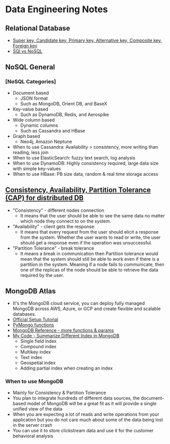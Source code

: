 # Data Engineering Notes

## Relational Database
* [Super key, Candidate key, Primary key, Alternative key, Composite key, Foreign key][6]
* [SQl vs NoSQL][8]

## NoSQL General
### [NoSQL Categories]
* Document based
  * JSON format
  * Such as MongoDB, Orient DB, and BaseX
* Key-value based
  * Such as DynamoDB, Redis, and Aerospike
* Wide column based
  * Dynamic columns
  * Such as Cassandra and HBase
* Graph based
  * Neo4j, Amazon Neptune
* When to use Cassandra: Availability > consistency, more writing than reading, less join
* When to use ElasticSearch: fuzzy text search, log analysis
* When to use DynamoDB: Highly consistency required, large data size with simple key-values
* When to use HBase: PB size data, random & real time storage access


## [Consistency, Availability, Partition Tolerance (CAP) for distributed DB][5]
* "Consistency" - different nodes connection
  * It means that the user should be able to see the same data no matter which node they connect to on the system.
* "Availability" - client gets the response
  * It means that every request from the user should elicit a response from the system. Whether the user wants to read or write, the user should get a response even if the operation was unsuccessful.
* "Partition Tolerance" - break tolerance
  * It means a break in communication then Partition tolerance would mean that the system should still be able to work even if there is a partition in the system. Meaning if a node fails to communicate, then one of the replicas of the node should be able to retrieve the data required by the user.


## MongoDB Atlas
* It's the MongoDB cloud service, you can deploy fully managed MongoDB across AWS, Azure, or GCP and create flexible and scalable databases.
* [Official Setup Tutorial][1]
* [PyMongo functions][2]
* [MongoDB Reference - more functions & params][3]
* [My Code - Summarize Different Index in MongoDB][4]
  * Single field index
  * Compound index
  * Multikey index
  * Text index
  * Geospetial index
  * Adding partial index when creating an index
### When to use MongoDB
* Mainly for Consistency & Partition Tolerance
* You plan to integrate hundreds of different data sources, the document-based model of MongoDB will be a great fit as it will provide a single unified view of the data
* When you are expecting a lot of reads and write operations from your application but you do not care much about some of the data being lost in the server crash
* You can use it to store clickstream data and use it for the customer behavioral analysis


[1]:https://docs.atlas.mongodb.com/getting-started/
[2]:https://www.w3schools.com/python/python_mongodb_insert.asp
[3]:https://docs.mongodb.com/manual/reference/
[4]:https://github.com/hanhanwu/Hanhan_Applied_DataScience/blob/master/data_engineering/mongo_DB_index.ipynb
[5]:https://www.analyticsvidhya.com/blog/2020/08/a-beginners-guide-to-cap-theorem-for-data-engineering/?utm_source=feedburner&utm_medium=email&utm_campaign=Feed%3A+AnalyticsVidhya+%28Analytics+Vidhya%29
[6]:https://www.analyticsvidhya.com/blog/2020/07/difference-between-sql-keys-primary-key-super-key-candidate-key-foreign-key/?utm_source=feedburner&utm_medium=email&utm_campaign=Feed%3A+AnalyticsVidhya+%28Analytics+Vidhya%29
[7]:https://www.analyticsvidhya.com/blog/2020/09/different-nosql-databases-every-data-scientist-must-know/?utm_source=feedburner&utm_medium=email&utm_campaign=Feed%3A+AnalyticsVidhya+%28Analytics+Vidhya%29
[8]:https://www.analyticsvidhya.com/blog/2020/10/sql-vs-nosql-databases-a-key-concept-every-data-engineer-should-know/?utm_source=feedburner&utm_medium=email&utm_campaign=Feed%3A+AnalyticsVidhya+%28Analytics+Vidhya%29
